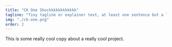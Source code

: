 ```yaml
---
title: "CK One Shockkkkkkkkkkkk"
tagline: "Tiny tagline or explainer text, at least one sentence but a long one."
img: "./ck-one.png"
order: 2
---
```


This is some really cool copy about a really cool project.
